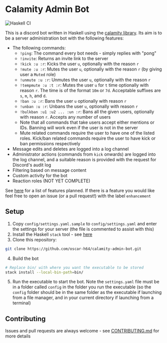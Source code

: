 # Calamity Admin Bot

![Haskell CI](https://github.com/oscar-h64/calamity-admin-bot/workflows/Haskell%20CI/badge.svg)

This is a discord bot written in Haskell using the [calamity library](https://hackage.haskell.org/package/calamity). Its aim is to be a server administration bot with the following features:

- The following commands:
    - `!ping`: The command every bot needs - simply replies with "pong"
    - `!invite`: Returns an invite link to the server
    - `!kick :u :r`: Kicks the user `u`, optionally with the reason `r`
    - `!mute :u :r`: Mutes the user `u`, optionally with the reason `r` (by giving user a `Muted` role)
    - `!unmute :u :r`: Unmutes the user `u`, optionally with the reason `r`
    - `!tempmute :u :t :r`: Mutes the user `u` for `t` time optionally with reason `r`. The time is of the format `10m` or `7d`. Acceptable suffixes are `s`, `m`, `h`, and `d`.
    - `!ban :u :r`: Bans the user `u` optionally with reason `r`
    - `!unban :u :r`: Unbans the user `u`, optionally with reason `r`
    - `!bulkban :u1 :u2 ... :un :r`: Bans all the given users, optionally with reason `r`. Accepts any number of users
    - Note that all commands that take users accept either mentions or IDs. Banning will work even if the user is not in the server
    - Mute related commands require the user to have one of the listed roles. Kick/ban related commands require the user to have kick or ban permissions respectively
- Message edits and deletes are logged into a log channel
- Administrator actions (commands from `kick` onwards) are logged into the log channel, and a suitable reason is provided with the request for Discord's audit log
- Filtering based on message content
- Custom activity for the bot
- Reaction roles (NOT YET COMPLETE)

See [here](https://github.com/oscar-h64/calamity-admin-bot/issues?q=is%3Aissue+is%3Aopen+label%3Aenhancement) for a list of features planned. If there is a feature you would like feel free to open an issue (or a pull request!) with the label `enhancement` 

## Setup
1. Copy `config/settings.yaml.sample` to `config/settings.yaml` and enter the settings for your server (the file is commented to assist with this)
2. Install the Haskell `stack` tool - see [here](https://docs.haskellstack.org/en/stable/install_and_upgrade/)
3. Clone this repository:
```bash
git clone https://github.com/oscar-h64/calamity-admin-bot.git
```
4. Build the bot
```bash
# Replace bin/ with where you want the executable to be stored
stack install --local-bin-path=bin/
```
5. Run the executable to start the bot. Note the `settings.yaml` file must be in a folder called `config` in the folder you run the executable (so the `config` folder should be in the same folder as the executable if launching from a file manager, and in your current directory if launching from a terminal)

## Contributing
Issues and pull requests are always welcome - see [CONTRIBUTING.md](CONTRIBUTING.md) for more details
